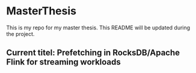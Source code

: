 # MasterThesis

This is my repo for my master thesis. This README will be updated during the project.

## Current titel: Prefetching in RocksDB/Apache Flink for streaming workloads
